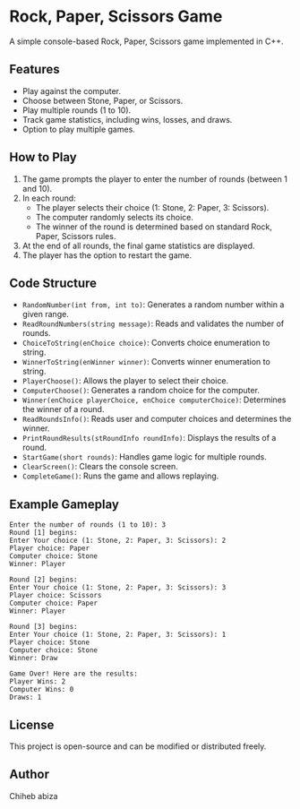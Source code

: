 # Rock, Paper, Scissors Game

A simple console-based Rock, Paper, Scissors game implemented in C++.

## Features
- Play against the computer.
- Choose between Stone, Paper, or Scissors.
- Play multiple rounds (1 to 10).
- Track game statistics, including wins, losses, and draws.
- Option to play multiple games.

## How to Play
1. The game prompts the player to enter the number of rounds (between 1 and 10).
2. In each round:
   - The player selects their choice (1: Stone, 2: Paper, 3: Scissors).
   - The computer randomly selects its choice.
   - The winner of the round is determined based on standard Rock, Paper, Scissors rules.
3. At the end of all rounds, the final game statistics are displayed.
4. The player has the option to restart the game.

## Code Structure
- `RandomNumber(int from, int to)`: Generates a random number within a given range.
- `ReadRoundNumbers(string message)`: Reads and validates the number of rounds.
- `ChoiceToString(enChoice choice)`: Converts choice enumeration to string.
- `WinnerToString(enWinner winner)`: Converts winner enumeration to string.
- `PlayerChoose()`: Allows the player to select their choice.
- `ComputerChoose()`: Generates a random choice for the computer.
- `Winner(enChoice playerChoice, enChoice computerChoice)`: Determines the winner of a round.
- `ReadRoundsInfo()`: Reads user and computer choices and determines the winner.
- `PrintRoundResults(stRoundInfo roundInfo)`: Displays the results of a round.
- `StartGame(short rounds)`: Handles game logic for multiple rounds.
- `ClearScreen()`: Clears the console screen.
- `CompleteGame()`: Runs the game and allows replaying.

## Example Gameplay
```
Enter the number of rounds (1 to 10): 3
Round [1] begins:
Enter Your choice (1: Stone, 2: Paper, 3: Scissors): 2
Player choice: Paper
Computer choice: Stone
Winner: Player

Round [2] begins:
Enter Your choice (1: Stone, 2: Paper, 3: Scissors): 3
Player choice: Scissors
Computer choice: Paper
Winner: Player

Round [3] begins:
Enter Your choice (1: Stone, 2: Paper, 3: Scissors): 1
Player choice: Stone
Computer choice: Stone
Winner: Draw

Game Over! Here are the results:
Player Wins: 2
Computer Wins: 0
Draws: 1
```

## License
This project is open-source and can be modified or distributed freely.

## Author
Chiheb abiza


